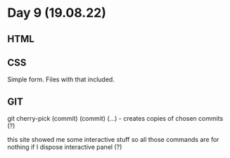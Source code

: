 # Day 9 (19.08.22)

## HTML



## CSS

Simple form. Files with that included.

## GIT

git cherry-pick (commit) (commit) (...) - creates copies of chosen commits (?)

this site showed me some interactive stuff so all those commands are for nothing if I dispose interactive panel (?)